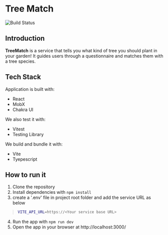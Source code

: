 # Tree Match

![Build Status](https://github.com/vincentsong/TreeMatch/actions/workflows/main.yml/badge.svg)

## Introduction

**TreeMatch** is a service that tells you what kind of tree you should plant in your garden! It guides users
through a questionnaire and matches them with a tree species.

## Tech Stack

Application is built with:

- React
- MobX
- Chakra UI

We also test it with:

- Vitest
- Testing Library

We build and bundle it with:

- Vite
- Tyepescript

## How to run it

1. Clone the repository
2. Install dependencies with `npm install`
3. create a '.env' file in project root folder and add the service URL as below

> ```bash
> VITE_API_URL=https://<Your service base URL>
> ```

4. Run the app with `npm run dev`
5. Open the app in your browser at http://localhost:3000/
